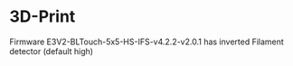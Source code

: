 # 3D-Print

Firmware E3V2-BLTouch-5x5-HS-IFS-v4.2.2-v2.0.1 has inverted Filament detector (default high)
         
